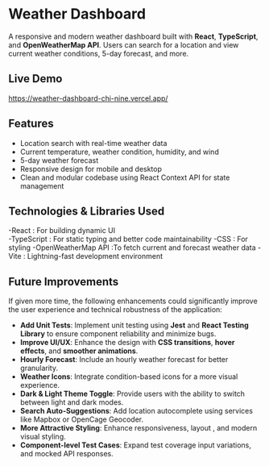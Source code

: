 
#  Weather Dashboard

A responsive and modern weather dashboard built with **React**, **TypeScript**, and **OpenWeatherMap API**. Users can search for a location and view current weather conditions, 5-day forecast, and more.

## Live Demo
https://weather-dashboard-chi-nine.vercel.app/

##  Features

- Location search with real-time weather data
- Current temperature, weather condition, humidity, and wind
- 5-day weather forecast
- Responsive design for mobile and desktop
- Clean and modular codebase using React Context API for state management

## Technologies & Libraries Used

-React  : For building dynamic UI   
-TypeScript : For static typing and better code maintainability
-CSS  : For styling
-OpenWeatherMap API :To fetch current and forecast weather data
-Vite : Lightning-fast development environment


##  Future Improvements

If given more time, the following enhancements could significantly improve the user experience and technical robustness of the application:

- **Add Unit Tests**: Implement unit testing using **Jest** and **React Testing Library** to ensure component reliability and minimize bugs.
- **Improve UI/UX**: Enhance the design with **CSS transitions**, **hover effects**, and **smoother animations**.
- **Hourly Forecast**: Include an hourly weather forecast for better granularity.
- **Weather Icons**: Integrate condition-based icons for a more visual experience.
- **Dark & Light Theme Toggle**: Provide users with the ability to switch between light and dark modes.
- **Search Auto-Suggestions**: Add location autocomplete using services like Mapbox or OpenCage Geocoder.
- **More Attractive Styling**: Enhance responsiveness, layout , and modern visual styling.
- **Component-level Test Cases**: Expand test coverage input variations, and mocked API responses.




